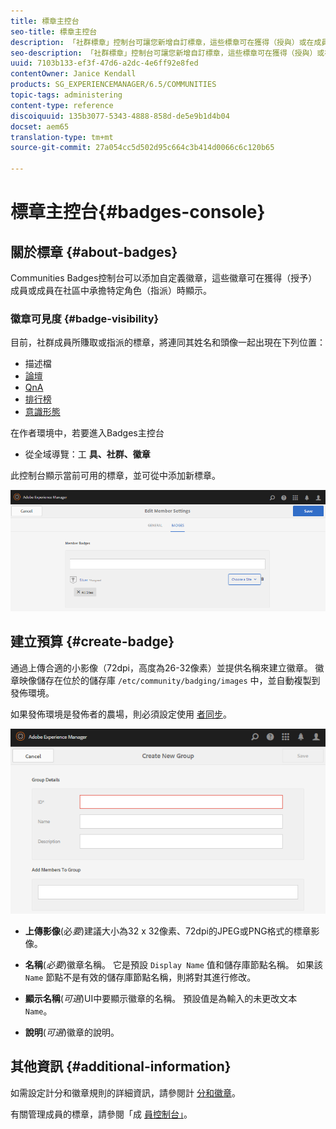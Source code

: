 ```yaml
---
title: 標章主控台
seo-title: 標章主控台
description: 「社群標章」控制台可讓您新增自訂標章，這些標章可在獲得（授與）或在成員擔任社群中特定角色（指派）時顯示給成員
seo-description: 「社群標章」控制台可讓您新增自訂標章，這些標章可在獲得（授與）或在成員擔任社群中特定角色（指派）時顯示給成員
uuid: 7103b133-ef3f-47d6-a2dc-4e6ff92e8fed
contentOwner: Janice Kendall
products: SG_EXPERIENCEMANAGER/6.5/COMMUNITIES
topic-tags: administering
content-type: reference
discoiquuid: 135b3077-5343-4888-858d-de5e9b1d4b04
docset: aem65
translation-type: tm+mt
source-git-commit: 27a054cc5d502d95c664c3b414d0066c6c120b65

---
```



# 標章主控台{#badges-console}

## 關於標章 {#about-badges}

Communities Badges控制台可以添加自定義徽章，這些徽章可在獲得（授予）成員或成員在社區中承擔特定角色（指派）時顯示。

### 徽章可見度 {#badge-visibility}

目前，社群成員所賺取或指派的標章，將連同其姓名和頭像一起出現在下列位置：

* 描述檔
* [論壇](/help/communities/forum.md)
* [QnA](/help/communities/working-with-qna.md)
* [排行榜](/help/communities/enabling-leaderboard.md)
* [意識形態](/help/communities/ideation-feature.md)

在作者環境中，若要進入Badges主控台

* 從全域導覽：工 **具、社群、徽章**

此控制台顯示當前可用的標章，並可從中添加新標章。

![chlimage_1-123](assets/chlimage_1-123.png)

## 建立預算 {#create-badge}

通過上傳合適的小影像（72dpi，高度為26-32像素）並提供名稱來建立徽章。 徽章映像儲存在位於的儲存庫 `/etc/community/badging/images` 中，並自動複製到發佈環境。

如果發佈環境是發佈者的農場，則必須設定使用 [者同步](/help/communities/sync.md)。

![chlimage_1-124](assets/chlimage_1-124.png)

* **上傳影像**(必&#x200B;*要*)建議大小為32 x 32像素、72dpi的JPEG或PNG格式的標章影像。

* **名稱**(*必要*)徽章名稱。 它是預設 `Display Name` 值和儲存庫節點名稱。 如果該 `Name` 節點不是有效的儲存庫節點名稱，則將對其進行修改。

* **顯示名稱**(*可選*)UI中要顯示徽章的名稱。 預設值是為輸入的未更改文本 `Name`。

* **說明**(*可選*)徽章的說明。

## 其他資訊 {#additional-information}

如需設定計分和徽章規則的詳細資訊，請參閱計 [分和徽章](/help/communities/implementing-scoring.md)。

有關管理成員的標章，請參閱「成 [員控制台」](/help/communities/members.md)。

